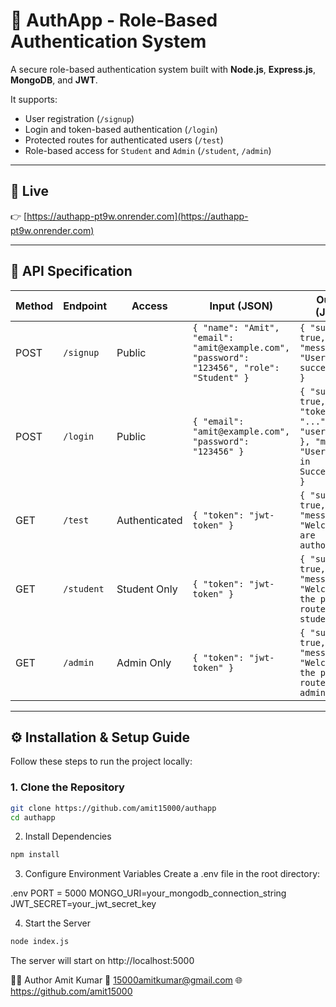 # 🔐 AuthApp - Role-Based Authentication System

A secure role-based authentication system built with **Node.js**, **Express.js**, **MongoDB**, and **JWT**.

It supports:
- User registration (`/signup`)
- Login and token-based authentication (`/login`)
- Protected routes for authenticated users (`/test`)
- Role-based access for `Student` and `Admin` (`/student`, `/admin`)

---

## 🚀 Live 

👉 [https://authapp-pt9w.onrender.com](https://authapp-pt9w.onrender.com)

---

## 📘 API Specification

| Method | Endpoint     | Access        | Input (JSON)                                                                                               | Output (JSON)                                                                                   |
|--------|--------------|---------------|------------------------------------------------------------------------------------------------------------|--------------------------------------------------------------------------------------------------|
| POST   | `/signup`    | Public        | `{ "name": "Amit", "email": "amit@example.com", "password": "123456", "role": "Student" }`                 | `{ "success": true, "message": "User created successfully" }`                                   |
| POST   | `/login`     | Public        | `{ "email": "amit@example.com", "password": "123456" }`                                                    | `{ "sucess": true, "token": "...", "user": { ... }, "message": "User Logged in Successfully" }` |
| GET    | `/test`      | Authenticated | `{ "token": "jwt-token" }`                                                                                 | `{ "success": true, "message": "Welcome, you are authorized" }`                                 |
| GET    | `/student`   | Student Only  | `{ "token": "jwt-token" }`                                                                                 | `{ "success": true, "message": "Welcome to the protected route for students" }`                 |
| GET    | `/admin`     | Admin Only    | `{ "token": "jwt-token" }`                                                                                 | `{ "success": true, "message": "Welcome to the protected route for admin" }`                    |

---

## ⚙️ Installation & Setup Guide

Follow these steps to run the project locally:

### 1. Clone the Repository

```bash
git clone https://github.com/amit15000/authapp
cd authapp
```

2. Install Dependencies

```bash
npm install
```
3. Configure Environment Variables
Create a .env file in the root directory:

.env
PORT = 5000
MONGO_URI=your_mongodb_connection_string
JWT_SECRET=your_jwt_secret_key

4. Start the Server
```bash
node index.js
```
The server will start on http://localhost:5000



👨‍💻 Author
Amit Kumar
📧 15000amitkumar@gmail.com
🌐 https://github.com/amit15000
